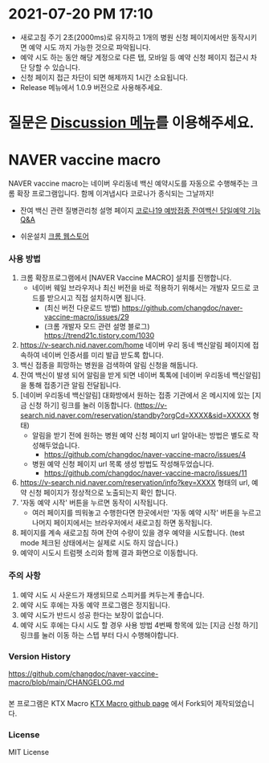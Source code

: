 # 2021-07-20 PM 17:10 
- 새로고침 주기 2초(2000ms)로 유지하고 1개의 병원 신청 페이지에서만 동작시키면 예약 시도 까지 가능한 것으로 파악됩니다.
- 예약 시도 하는 동안 해당 계정으로 다른 탭, 모바일 등 예약 신청 페이지 접근시 차단 당할 수 있습니다. 
- 신청 페이지 접근 차단이 되면 해제까지 1시간 소요됩니다.
- Release 메뉴에서 1.0.9 버전으로 사용해주세요.

# 질문은 [Discussion 메뉴](https://github.com/changdoc/naver-vaccine-macro/discussions)를 이용해주세요.

# NAVER vaccine macro
NAVER vaccine macro는 네이버 우리동네 백신 예약시도를 자동으로 수행해주는 크롬 확장 프로그램입니다.
함께 이겨냅시다 코로나가 종식되는 그날까지!

- 잔여 백신 관련 질병관리청 설명 페이지 [코로나19 예방접종 잔여백신 당일예약 기능 Q&A](http://kdca.go.kr/gallery.es?mid=a20503010000&bid=0002&act=view&list_no=145144)

- 쉬운설치 [크롬 웹스토어](https://chrome.google.com/webstore/detail/naver-vaccine-macro/alfhbmpnlhcpcjjaacapcdnggegicepl?hl=ko)

### 사용 방법
1. 크롬 확장프로그램에서 [NAVER Vaccine MACRO] 설치를 진행합니다.
   - 네이버 웨일 브라우저나 최신 버전을 바로 적용하기 위해서는 개발자 모드로 코드를 받으시고 직접 설치하시면 됩니다.
      - (최신 버전 다운로드 방법) https://github.com/changdoc/naver-vaccine-macro/issues/29
      - (크롬 개발자 모드 관련 설명 블로그) https://trend21c.tistory.com/1030
3. https://v-search.nid.naver.com/home 네이버 우리 동네 백신알림 페이지에 접속하여 네이버 인증서를 미리 발급 받도록 합니다.
4. 백신 접종을 희망하는 병원을 검색하여 알림 신청을 해둡니다.
5. 잔여 백신이 발생 되어 알림을 받게 되면 네이버 톡톡에 [네이버 우리동네 백신알림]을 통해 접종기관 알림 전달됩니다. 
6. [네이버 우리동네 백신알림] 대화방에서 원하는 접종 기관에서 온 메시지에 있는 [지금 신청 하기] 링크를 눌러 이동합니다. (https://v-search.nid.naver.com/reservation/standby?orgCd=XXXX&sid=XXXXX 형태)
   - 알림을 받기 전에 원하는 병원 예약 신청 페이지 url 알아내는 방법은 별도로 작성해두었습니다. 
      - https://github.com/changdoc/naver-vaccine-macro/issues/4
   - 병원 예약 신청 페이지 url 목록 생성 방법도 작성해두었습니다.
      - https://github.com/changdoc/naver-vaccine-macro/issues/11
7. https://v-search.nid.naver.com/reservation/info?key=XXXX 형태의 url, 예약 신청 페이지가 정상적으로 노출되는지 확인 합니다.
8. '자동 예약 시작' 버튼을 누르면 동작이 시작됩니다.
   - 여러 페이지를 띄워놓고 수행한다면 한곳에서만 '자동 예약 시작' 버튼을 누르고 나머지 페이지에서는 브라우저에서 새로고침 하면 동작됩니다.
9. 페이지를 계속 새로고침 하며 잔여 수량이 있을 경우 예약을 시도합니다. (test mode 체크된 상태에서는 실제로 시도 하지 않습니다.)
10. 예약이 시도시 트럼펫 소리와 함께 결과 화면으로 이동합니다.

### 주의 사항
1. 예약 시도 시 사운드가 재생되므로 스피커를 켜두는게 좋습니다.
1. 예약 시도 후에는 자동 예약 프로그램은 정지됩니다.
1. 예약 시도가 반드시 성공 한다는 보장이 없습니다.
1. 예약 시도 후에는 다시 시도 할 경우 사용 방법 4번째 항목에 있는 [지금 신청 하기] 링크를 눌러 이동 하는 스텝 부터 다시 수행해야합니다.

### Version History
https://github.com/changdoc/naver-vaccine-macro/blob/main/CHANGELOG.md

### 
본 프로그램은 KTX Macro
[KTX Macro github page](https://github.com/youngjin-k/ktx-macro) 
에서 Fork되어 제작되었습니다.

### License
MIT License
